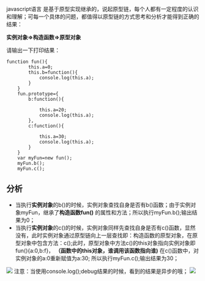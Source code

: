 javascript语言 是基于原型实现继承的，说起原型链，每个人都有一定程度的认识和理解；可每一个具体的问题，都值得以原型链的方式思考和分析才能得到正确的结果：

**实例对象=>构造函数=>原型对象**

请输出一下打印结果：

    function fun(){
            this.a=0;
            this.b=function(){
                console.log(this.a);
            }
        }
        fun.prototype={
            b:function(){
                
                this.a=20;
                console.log(this.a);
            },
            c:function(){
                
                this.a=30;
                console.log(this.a);
            }
        }
        var myFun=new fun();
        myFun.b();
        myFun.c();
## 分析
 - 当执行**实例对象**的b()的时候，实例对象查找自身是否有b()函数；由于实例对象myFun，继承了**构造函数fun()** 的属性和方法；所以执行myFun.b();输出结果为0；
 - 当执行**实例对象**的c()的时候，实例对象同样先查找自身是否有c()函数，显然没有，此时实例对象通过原型链向上一层查找即：构造函数的原型对象，在原型对象中包含方法：c();此时，原型对象中方法c()的this对象指向实例对象即fun(){a:0,b:f}，
 **（函数中的this对象，谁调用该函数指向谁)** 在c()函数中，对实例对象的a:0重新赋值为a:30;
所以执行myFun.c();输出结果为30；
    
![](https://user-gold-cdn.xitu.io/2019/4/27/16a5de3794523e5d?w=484&h=515&f=png&s=34304)
注意：当使用console.log();debug结果的时候，看到的结果是异步的哦；
![](https://user-gold-cdn.xitu.io/2019/4/27/16a5e072e072f233?w=495&h=577&f=png&s=41337)